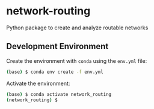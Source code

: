 # network-routing
Python package to create and analyze routable networks

## Development Environment

Create the environment with ``conda`` using the ``env.yml`` file:

```bash
(base) $ conda env create -f env.yml
```

Activate the environment:

```bash
(base) $ conda activate network_routing
(network_routing) $
```

